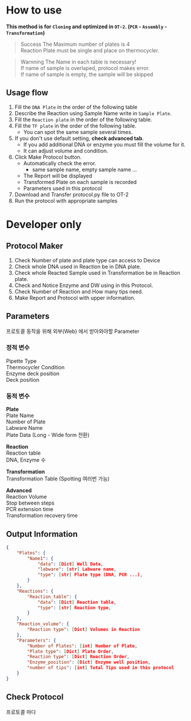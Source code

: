 # How to use
**This method is for `Cloning` and optimized in `OT-2`. (`PCR` - `Assembly` - `Transformation`)**   

> Success
The Maximum number of plates is 4  
Reaction Plate must be single and place on thermocycler.  

> Warnning
The Name in each table is necessary!  
If name of sample is overlaped, protocol makes error.  
If name of sample is empty, the sample will be skipped  

## Usage flow

1. Fill the `DNA Plate` in the order of the following table  
2. Describe the Reaction using Sample Name write in `Sample Plate`.
3. Fill the `Reaction plate` in the order of the following table.
4. Fill the `TF plate` in the order of the following table.
   - You can spot the same sample several times.
5. If you don't use default setting, **check advanced tab**.
   - If you add additional DNA or enzyme you must fill the volume for it.
   - It can adjust volume and condition.
6. Click Make Protocol button.
   - Automatically check the error.
     - same sample name, empty sample name ...
   - The Report will be displayed  
   - Transformed Plate on each sample is recorded
   - Parameters used in this protocol
7. Download and Transfer protocol.py file to OT-2
8. Run the protocol with appropriate samples

# Developer only

## Protocol Maker

1. Check Number of plate and plate type can access to Device
2. Check whole DNA used in Reaction be in DNA plate.
3. Check whole Reacted Sample used in Transformation be in Reaction plate.
4. Check and Notice Enzyme and DW using in this Protocol.
5. Check Number of Reaction and How many tips need.
6. Make Report and Protocol with upper information.

## Parameters

프로토콜 동작을 위해 외부(Web) 에서 받아와야할 Parameter

### 정적 변수

Pipette Type  
Thermocycler Condition  
Enzyme deck position  
Deck position

### 동적 변수

**Plate**  
Plate Name  
Number of Plate  
Labware Name  
Plate Data (Long - Wide form 전환)  

**Reaction**  
Reaction table  
DNA, Enzyme 수  

**Transformation**  
Transformation Table (Spotting 여러번 가능)  

**Advanced**  
Reaction Volume  
Stop between steps  
PCR extension time  
Transformation recovery time

## Output Information

``` json
{
    "Plates": {
        "Name1": {
            "data": [Dict] Well Data,
            "labware": [str] Labware name,
            "type": [str] Plate type (DNA, PCR ...),
        }
    },
    "Reactions": {
        "Reaction_table": {
            "data": [Dict] Reaction table,
            "type": [str] Reaction type,
        }
    },
    "Reaction_volume": {
        "Reaction type": [Dict] Volumes in Reaction
    },
    "Parameters": {
        "Number of Plates": [int] Number of Plate,
        "Plate type": [Dict] Plate Order,
        "Reaction type": [Dict] Reaction Order,
        "Enzyme_position": [Dict] Enzyme well position,
        "number of tips": [int] Total Tips used in this protocol
    }
}
```
## Check Protocol

프로토콜 마다 